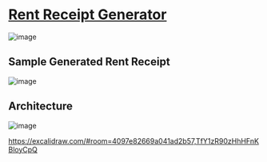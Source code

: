 # [Rent Receipt Generator](https://rent-receipt-generator.finwis.tech)

![image](https://user-images.githubusercontent.com/15173289/212826602-4cee9e5e-65dc-43a6-9433-1edbc1db5016.png)

## Sample Generated Rent Receipt
![image](https://user-images.githubusercontent.com/15173289/212827030-7861631c-7426-4601-aab8-b43ed7db5f3d.png)

## Architecture
![image](https://user-images.githubusercontent.com/15173289/212826826-84e93322-9072-4459-b53f-88f3d9ced7fb.png)

https://excalidraw.com/#room=4097e82669a041ad2b57,TfY1zR90zHhHFnKBloyCpQ
